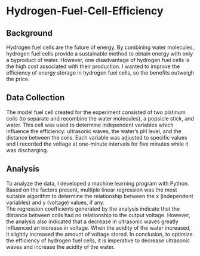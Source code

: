 # Hydrogen-Fuel-Cell-Efficiency
## Background
Hydrogen fuel cells are the future of energy. By combining water molecules, hydrogen fuel cells provide a sustainable method to obtain energy with only a byproduct of water. However, one disadvantage of hydrogen fuel cells is the high cost associated with their production. I wanted to improve the efficiency of energy storage in hydrogen fuel cells, so the benefits outweigh the price. 
## Data Collection
The model fuel cell created for the experiment consisted of two platinum coils (to separate and recombine the water molecules), a popsicle stick, and water. This cell was used to determine independent variables which influence the efficiency: ultrasonic waves, the water’s pH level, and the distance between the coils. Each variable was adjusted to specific values and I recorded the voltage at one-minute intervals for five minutes while it was discharging.  
## Analysis
To analyze the data, I developed a machine learning program with Python. Based on the factors present, multiple linear regression was the most suitable algorithm to determine the relationship between the x (independent variables) and y (voltage) values, if any.  
The regression coefficients generated by the analysis indicate that the distance between coils had no relationship to the output voltage. However, the analysis also indicated that a decrease in ultrasonic waves greatly influenced an increase in voltage. When the acidity of the water increased, it slightly increased the amount of voltage stored. In conclusion, to optimize the efficiency of hydrogen fuel cells, it is imperative to decrease ultrasonic waves and increase the acidity of the water. 
